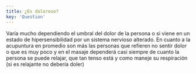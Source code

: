 ```yaml
---
title: ¿Es doloroso?
key: 'Question'
---
```

Varía mucho dependiendo el umbral del dolor de la persona o si viene en un estado de hipersensibilidad por un sistema nervioso alterado. En cuanto a la acupuntura en promedio son más las personas que refieren no sentir dolor o que es muy poco y en el masaje dependerá casi siempre de cuanto la persona se puede relajar, que tan tenso está y como maneje su respiración (si es relajante no debería doler)